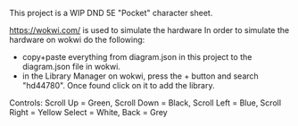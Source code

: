 This project is a WIP DND 5E "Pocket" character sheet. 

https://wokwi.com/ is used to simulate the hardware 
In order to simulate the hardware on wokwi do the following:
- copy+paste everything from diagram.json in this project to the diagram.json file in wokwi.
- in the Library Manager on wokwi, press the + button and search "hd44780". Once found click on it to add the library. 

Controls: 
Scroll Up = Green, Scroll Down = Black, Scroll Left = Blue, Scroll Right = Yellow
Select = White, Back = Grey
